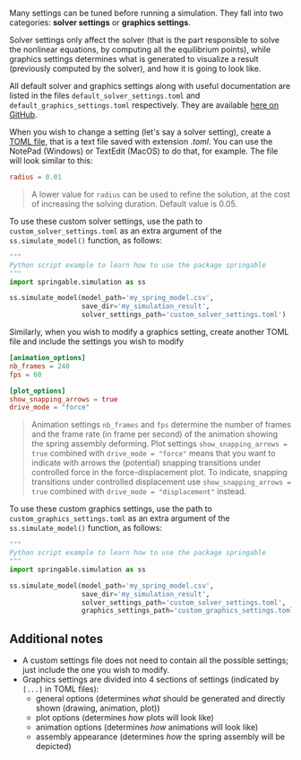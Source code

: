 Many settings can be tuned before running a simulation. They fall into two categories: **solver settings**
or **graphics settings**.

Solver settings only affect the solver (that is the part responsible to solve the nonlinear equations,
by computing all the equilibrium points), while graphics settings determines what is generated to visualize a result
(previously computed by the solver), and how it is going to look like.

All default solver and graphics settings along with useful documentation are listed in the files
`default_solver_settings.toml` and `default_graphics_settings.toml` respectively. They are available
[here on GitHub](https://github.com/ducarme/springable).


When you wish to change a setting (let's say a solver setting),
create a [TOML file](https://toml.io/en/), that is a text file saved with extension *.toml*. You can use the NotePad (Windows)
or TextEdit (MacOS) to do that, for example. The file will look similar to this:
```toml title="custom_solver_settings.toml"
radius = 0.01
```
> A lower value for `radius` can be used to refine the solution,
> at the cost of increasing the solving duration. Default value is 0.05.

To use these custom solver settings, use the path to `custom_solver_settings.toml`
as an extra argument of the `ss.simulate_model()` function, as follows:

```python title="my_first_simulation.py"
"""
Python script example to learn how to use the package springable
"""
import springable.simulation as ss

ss.simulate_model(model_path='my_spring_model.csv',
                  save_dir='my_simulation_result',
                  solver_settings_path='custom_solver_settings.toml')
```


Similarly, when you wish to modify a graphics setting, create another TOML file and include the settings you wish to modify
```toml title="custom_graphics_settings.toml"
[animation_options]
nb_frames = 240
fps = 60

[plot_options]
show_snapping_arrows = true
drive_mode = "force"
```

> Animation settings `nb_frames` and `fps` determine the number of frames and the frame rate (in frame per second) of the animation showing
> the spring assembly deforming. Plot settings `show_snapping_arrows = true` combined with `drive_mode = "force"` means that
> you want to indicate with arrows the (potential) snapping transitions under controlled force in the force-displacement plot.
> To indicate, snapping transitions under controlled displacement use `show_snapping_arrows = true` combined with `drive_mode = "displacement"`
> instead.

To use these custom graphics settings, use the path to `custom_graphics_settings.toml`
as an extra argument of the `ss.simulate_model()` function, as follows:

```python title="my_first_simulation.py"
"""
Python script example to learn how to use the package springable
"""
import springable.simulation as ss

ss.simulate_model(model_path='my_spring_model.csv',
                  save_dir='my_simulation_result',
                  solver_settings_path='custom_solver_settings.toml',
                  graphics_settings_path='custom_graphics_settings.toml')
```


## Additional notes
* A custom settings file does not need to contain all the possible settings; just include the one you wish to modify.
* Graphics settings are divided into 4 sections of settings (indicated by `[...]` in TOML files):
    * general options (determines _what_ should be generated and directly shown (drawing, animation, plot))
    * plot options (determines _how_ plots will look like)
    * animation options (determines _how_ animations will look like)
    * assembly appearance (determines _how_ the spring assembly will be depicted)